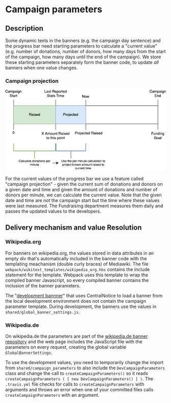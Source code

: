 # Campaign parameters

## Description
Some dynamic texts in the banners (e.g. the campaign day sentence) and the
progress bar need starting parameters to calculate a "current value" (e.g.
number of donations, number of donors, how many days from the start of the
campaign, how many days until the end of the campaign). We store these starting
parameters separately form the banner code, to update *all* banners
when one value changes.

### Campaign projection
![Projection Chart](Campaign%20Projection.png)

For the current values of the progress bar we use a feature called
"campaign projection" - given the current sum of donations and donors on a
given date and time and given the amount of donations and number of donors
per minute, we can calculate the current value. Note that the given date
and time are *not* the campaign start but the time where these values were
last measured. The Fundraising department measures them daily and passes
the updated values to the developers.

## Delivery mechanism and value Resolution

### Wikipedia.org
For banners on wikipedia.org, the values stored in data attributes in an
empty div that's automatically included in the banner code with the
templating meachanism (double curly braces) of Mediawiki. The file
`webpack/wikitext_templates/wikipedia_org.hbs` contains the include
statement for the template. Webpack uses this template to wrap the
compiled banner Javascript, so every compiled banner contains the
inclusion of the banner parameters.

The "[development
bannner](https://meta.wikimedia.org/wiki/Special:CentralNoticeBanners/edit/B17WMDE_webpack_prototype)"
that uses CentralNotice to load a banner from the local development
environment does not contain the campaign parameter template. During
development, the banners use the values in
`shared/global_banner_settings.js`.

### Wikipedia.de
On wikipedia.de the parameters are part of the [wikipedia.de banner
repository](https://github.com/wmde/wikipedia.de-banners) and the web page
includes the JavaScript file with the parameters on every request,
creating the global variable `GlobalBannerSettings`.

To use the development values, you need to temporarily change the import
from `shared/campaign_parameters` to also include the `DevCampaignParameters` class
and change the call to `createCampaignParameters()` so it reads `createCampaignParameters
( [ new DevCampaignParameters() ] )`. The `.travis.yml` file checks for calls to
`createCampaignParameters` with arguments and throws an error when one of
your committed files calls `createCampaignParameters` with an argument.
